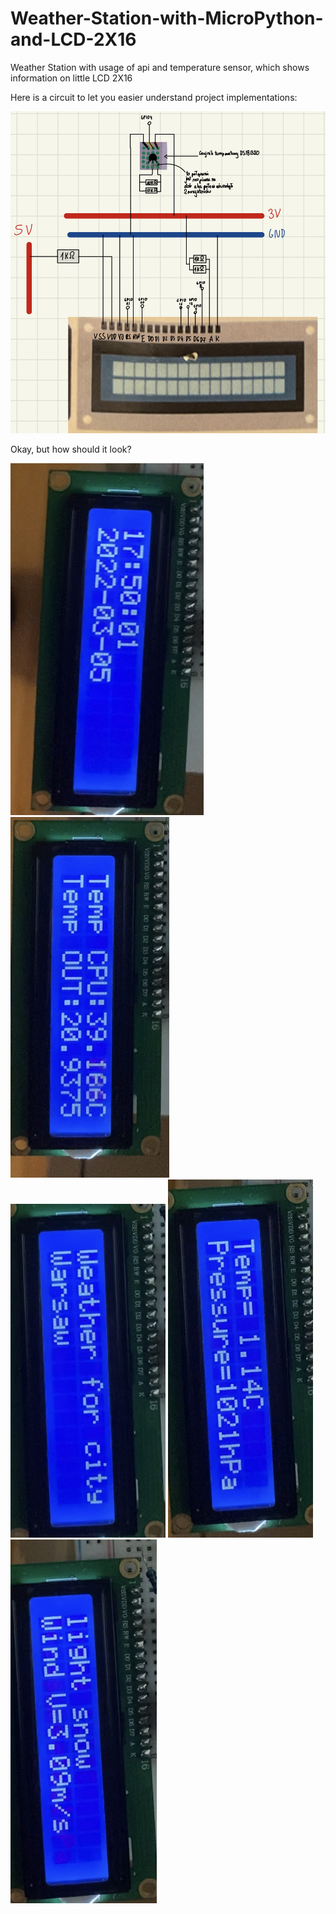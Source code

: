 # Weather-Station-with-MicroPython-and-LCD-2X16
Weather Station with usage of api and temperature sensor, which shows information on little LCD 2X16


Here is a circuit to let you easier understand project implementations:

![alt text](https://raw.githubusercontent.com/ku6a-cj/Weather-Station-with-MicroPython-and-LCD-2X16/main/IMG_0221.jpg)

Okay, but how should it look?


![alt text](https://raw.githubusercontent.com/ku6a-cj/Weather-Station-with-MicroPython-and-LCD-2X16/main/photos/IMG_6479.jpg)
![alt text](https://raw.githubusercontent.com/ku6a-cj/Weather-Station-with-MicroPython-and-LCD-2X16/main/photos/IMG_6480.jpg)
![alt text](https://raw.githubusercontent.com/ku6a-cj/Weather-Station-with-MicroPython-and-LCD-2X16/main/photos/IMG_6481.jpg)
![alt text](https://raw.githubusercontent.com/ku6a-cj/Weather-Station-with-MicroPython-and-LCD-2X16/main/photos/IMG_6482.jpg)
![alt text](https://raw.githubusercontent.com/ku6a-cj/Weather-Station-with-MicroPython-and-LCD-2X16/main/photos/IMG_6483.jpg)
